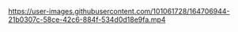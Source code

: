 
https://user-images.githubusercontent.com/101061728/164706944-21b0307c-58ce-42c6-884f-534d0d18e9fa.mp4

